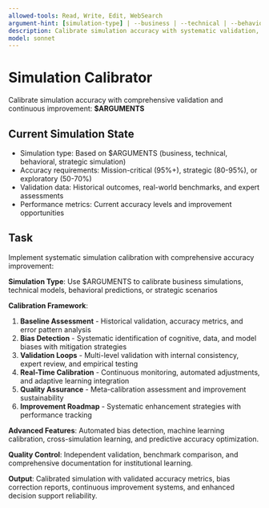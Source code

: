 ```yaml
---
allowed-tools: Read, Write, Edit, WebSearch
argument-hint: [simulation-type] | --business | --technical | --behavioral | --strategic
description: Calibrate simulation accuracy with systematic validation, bias detection, and continuous improvement
model: sonnet
---
```


# Simulation Calibrator

Calibrate simulation accuracy with comprehensive validation and continuous improvement: **$ARGUMENTS**

## Current Simulation State

- Simulation type: Based on $ARGUMENTS (business, technical, behavioral, strategic simulation)
- Accuracy requirements: Mission-critical (95%+), strategic (80-95%), or exploratory (50-70%)
- Validation data: Historical outcomes, real-world benchmarks, and expert assessments
- Performance metrics: Current accuracy levels and improvement opportunities

## Task

Implement systematic simulation calibration with comprehensive accuracy improvement:

**Simulation Type**: Use $ARGUMENTS to calibrate business simulations, technical models, behavioral predictions, or strategic scenarios

**Calibration Framework**:
1. **Baseline Assessment** - Historical validation, accuracy metrics, and error pattern analysis
2. **Bias Detection** - Systematic identification of cognitive, data, and model biases with mitigation strategies
3. **Validation Loops** - Multi-level validation with internal consistency, expert review, and empirical testing
4. **Real-Time Calibration** - Continuous monitoring, automated adjustments, and adaptive learning integration
5. **Quality Assurance** - Meta-calibration assessment and improvement sustainability
6. **Improvement Roadmap** - Systematic enhancement strategies with performance tracking

**Advanced Features**: Automated bias detection, machine learning calibration, cross-simulation learning, and predictive accuracy optimization.

**Quality Control**: Independent validation, benchmark comparison, and comprehensive documentation for institutional learning.

**Output**: Calibrated simulation with validated accuracy metrics, bias correction reports, continuous improvement systems, and enhanced decision support reliability.
